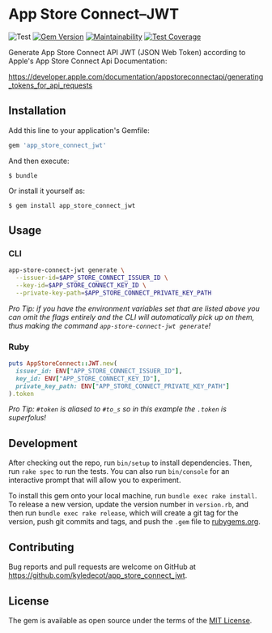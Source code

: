 # App Store Connect–JWT

![Test](https://github.com/kyledecot/app_store_connect_jwt/workflows/Test/badge.svg) [![Gem Version](https://badge.fury.io/rb/app_store_connect_jwt.svg)](https://badge.fury.io/rb/app_store_connect_jwt) [![Maintainability](https://api.codeclimate.com/v1/badges/e13c94f97898e74f34a9/maintainability)](https://codeclimate.com/github/kyledecot/hard_cider/maintainability) [![Test Coverage](https://api.codeclimate.com/v1/badges/e13c94f97898e74f34a9/test_coverage)](https://codeclimate.com/github/kyledecot/hard_cider/test_coverage)

Generate App Store Connect API JWT (JSON Web Token) according to Apple's App Store Connect Api Documentation:

https://developer.apple.com/documentation/appstoreconnectapi/generating_tokens_for_api_requests

## Installation

Add this line to your application's Gemfile:

```ruby
gem 'app_store_connect_jwt'
```

And then execute:

    $ bundle

Or install it yourself as:

    $ gem install app_store_connect_jwt

## Usage

### CLI 

```sh
app-store-connect-jwt generate \
  --issuer-id=$APP_STORE_CONNECT_ISSUER_ID \
  --key-id=$APP_STORE_CONNECT_KEY_ID \
  --private-key-path=$APP_STORE_CONNECT_PRIVATE_KEY_PATH
```

_Pro Tip: if you have the environment variables set that are listed above you can omit the flags entirely and the CLI will automatically pick up on them, thus making the command `app-store-connect-jwt generate`!_

### Ruby

```ruby 
puts AppStoreConnect::JWT.new(
  issuer_id: ENV["APP_STORE_CONNECT_ISSUER_ID"],
  key_id: ENV["APP_STORE_CONNECT_KEY_ID"],
  private_key_path: ENV["APP_STORE_CONNECT_PRIVATE_KEY_PATH"]
).token
```

_Pro Tip: `#token` is aliased to `#to_s` so in this example the `.token` is superfolus!_

## Development

After checking out the repo, run `bin/setup` to install dependencies. Then, run `rake spec` to run the tests. You can also run `bin/console` for an interactive prompt that will allow you to experiment.

To install this gem onto your local machine, run `bundle exec rake install`. To release a new version, update the version number in `version.rb`, and then run `bundle exec rake release`, which will create a git tag for the version, push git commits and tags, and push the `.gem` file to [rubygems.org](https://rubygems.org).

## Contributing

Bug reports and pull requests are welcome on GitHub at https://github.com/kyledecot/app_store_connect_jwt.

## License

The gem is available as open source under the terms of the [MIT License](https://opensource.org/licenses/MIT).

